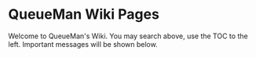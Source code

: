 # QueueMan Wiki Pages #

Welcome to QueueMan's Wiki.  You may search above, use the TOC to the left. Important messages will be shown below.